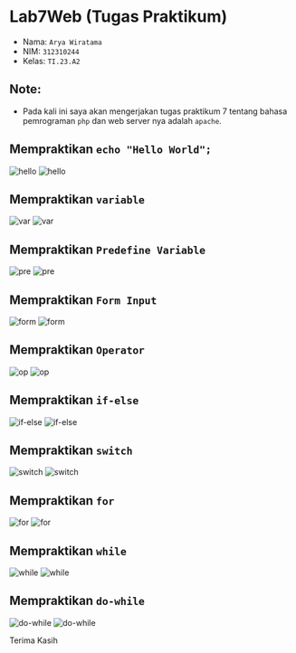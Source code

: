 # Lab7Web (Tugas Praktikum)
- Nama: `Arya Wiratama`  
- NIM: `312310244`  
- Kelas: `TI.23.A2`  

## Note:
- Pada kali ini saya akan mengerjakan tugas praktikum 7 tentang bahasa pemrograman `php` dan web server nya adalah `apache`.

## Mempraktikan `echo "Hello World";`
![hello](/lab7_php_dasar/screenshoot/awal-1.png)
![hello](/lab7_php_dasar/screenshoot/akhir-1.png)

## Mempraktikan `variable`
![var](/lab7_php_dasar/screenshoot/awal-2.png)
![var](/lab7_php_dasar/screenshoot/akhir-2.png)

## Mempraktikan `Predefine Variable`
![pre](/lab7_php_dasar/screenshoot/awal-3.png)
![pre](/lab7_php_dasar/screenshoot/akhir-3.png)

## Mempraktikan `Form Input`
![form](/lab7_php_dasar/screenshoot/awal-4.png)
![form](/lab7_php_dasar/screenshoot/akhir-4.png)

## Mempraktikan `Operator`
![op](/lab7_php_dasar/screenshoot/awal-5.png)
![op](/lab7_php_dasar/screenshoot/akhir-5.png)

## Mempraktikan `if-else`
![if-else](/lab7_php_dasar/screenshoot/awal-6.png)
![if-else](/lab7_php_dasar/screenshoot/akhir-6.png)

## Mempraktikan `switch`
![switch](/lab7_php_dasar/screenshoot/awal-7.png) 
![switch](/lab7_php_dasar/screenshoot/akhir-7.png) 

## Mempraktikan `for`
![for](/lab7_php_dasar/screenshoot/awal-8.png)
![for](/lab7_php_dasar/screenshoot/akhir-8.png)

## Mempraktikan `while`
![while](/lab7_php_dasar/screenshoot/awal-9.png)
![while](/lab7_php_dasar/screenshoot/akhir-9.png)

## Mempraktikan `do-while`
![do-while](/lab7_php_dasar/screenshoot/awal-10.png)
![do-while](/lab7_php_dasar/screenshoot/akhir-10.png)

Terima Kasih

